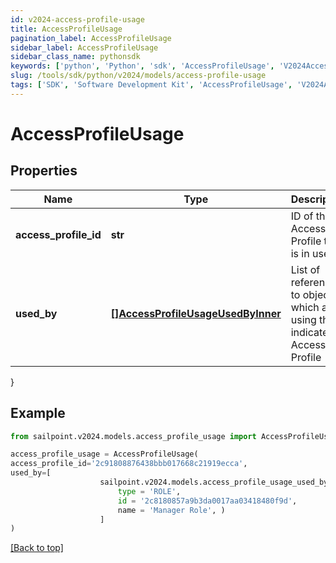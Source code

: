 ```yaml
---
id: v2024-access-profile-usage
title: AccessProfileUsage
pagination_label: AccessProfileUsage
sidebar_label: AccessProfileUsage
sidebar_class_name: pythonsdk
keywords: ['python', 'Python', 'sdk', 'AccessProfileUsage', 'V2024AccessProfileUsage'] 
slug: /tools/sdk/python/v2024/models/access-profile-usage
tags: ['SDK', 'Software Development Kit', 'AccessProfileUsage', 'V2024AccessProfileUsage']
---
```


# AccessProfileUsage


## Properties

Name | Type | Description | Notes
------------ | ------------- | ------------- | -------------
**access_profile_id** | **str** | ID of the Access Profile that is in use | [optional] 
**used_by** | [**[]AccessProfileUsageUsedByInner**](access-profile-usage-used-by-inner) | List of references to objects which are using the indicated Access Profile | [optional] 
}

## Example

```python
from sailpoint.v2024.models.access_profile_usage import AccessProfileUsage

access_profile_usage = AccessProfileUsage(
access_profile_id='2c91808876438bbb017668c21919ecca',
used_by=[
                    sailpoint.v2024.models.access_profile_usage_used_by_inner.AccessProfileUsage_usedBy_inner(
                        type = 'ROLE', 
                        id = '2c8180857a9b3da0017aa03418480f9d', 
                        name = 'Manager Role', )
                    ]
)

```
[[Back to top]](#) 

